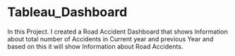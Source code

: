 # Tableau_Dashboard
In this Project. I created a Road Accident Dashboard that shows Information about total number of Accidents in Current year and previous Year and based on this it will show Information about Road Accidents.
